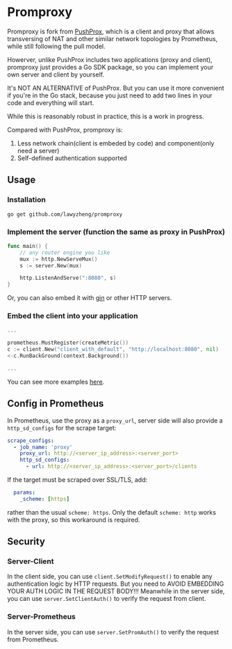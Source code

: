 # Promproxy 

Promproxy is fork from [PushProx](https://github.com/prometheus-community/PushProx), which is a client and proxy that allows transversing of NAT and other
similar network topologies by Prometheus, while still following the pull model.

Howerver, unlike PushProx includes two applications (proxy and client), promproxy just provides a Go SDK package, so you can implement your own server and client by yourself.

It's NOT AN ALTERNATIVE of PushProx. But you can use it more convenient if you're in the Go stack, because you just need to add two lines in your code and everything will start.

While this is reasonably robust in practice, this is a work in progress.

Compared with PushProx, promproxy is:

1. Less network chain(client is embeded by code) and component(only need a server)
2. Self-defined authentication supported


## Usage

### Installation
```shell
go get github.com/lawyzheng/promproxy
```

### Implement the server (function the same as proxy in PushProx)
```go
func main() {
	// any router engine you like
	mux := http.NewServeMux()
	s := server.New(mux)

	http.ListenAndServe(":8080", s)
}
```
Or, you can also embed it with [gin](github.com/gin-gonic/gin) or other HTTP servers.

### Embed the client into your application
```go
...

prometheus.MustRegister(createMetric())
c := client.New("client_with_default", "http://localhost:8080", nil)
<-c.RunBackGround(context.Background())

...
```
You can see more examples [here](./example/client/main.go).


## Config in Prometheus
In Prometheus, use the proxy as a `proxy_url`, server side will also provide a `http_sd_configs` for the scrape target:
```yaml
scrape_configs:
  - job_name: 'proxy'
    proxy_url: http://<server_ip_address>:<server_port>
    http_sd_configs:
      - url: http://<server_ip_address>:<server_port>/clients
```

If the target must be scraped over SSL/TLS, add:
```yaml
  params:
    _scheme: [https]
```
rather than the usual `scheme: https`. Only the default `scheme: http` works with the proxy,
so this workaround is required.

## Security

### Server-Client
In the client side, you can use `client.SetModifyRequest()` to enable any authentication logic by HTTP requests. But you need to AVOID EMBEDDING YOUR AUTH LOGIC IN THE REQUEST BODY!!! Meanwhile in the server side, you can use `server.SetClientAuth()` to verify the request from client.


### Server-Prometheus
In the server side, you can use `server.SetPromAuth()` to verify the request from Prometheus.
